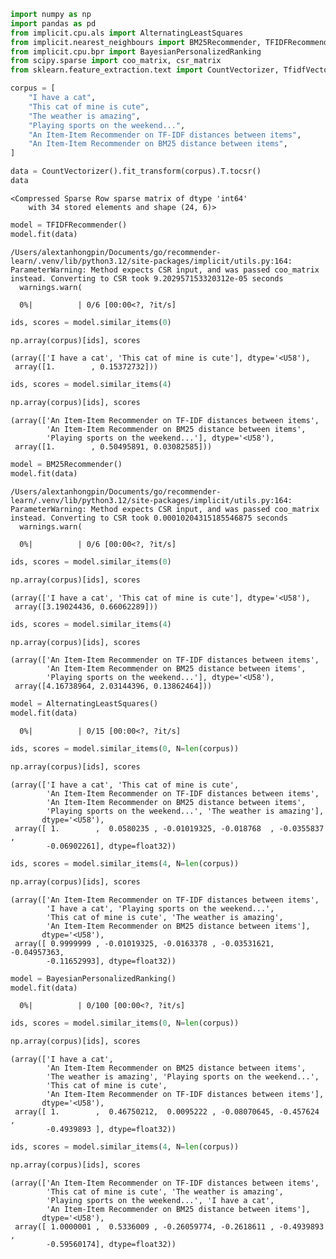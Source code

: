
``` python
import numpy as np
import pandas as pd
from implicit.cpu.als import AlternatingLeastSquares
from implicit.nearest_neighbours import BM25Recommender, TFIDFRecommender
from implicit.cpu.bpr import BayesianPersonalizedRanking
from scipy.sparse import coo_matrix, csr_matrix
from sklearn.feature_extraction.text import CountVectorizer, TfidfVectorizer
```

``` python
corpus = [
    "I have a cat",
    "This cat of mine is cute",
    "The weather is amazing",
    "Playing sports on the weekend...",
    "An Item-Item Recommender on TF-IDF distances between items",
    "An Item-Item Recommender on BM25 distance between items",
]
```

``` python
data = CountVectorizer().fit_transform(corpus).T.tocsr()
data
```

    <Compressed Sparse Row sparse matrix of dtype 'int64'
        with 34 stored elements and shape (24, 6)>

``` python
model = TFIDFRecommender()
model.fit(data)
```

    /Users/alextanhongpin/Documents/go/recommender-learn/.venv/lib/python3.12/site-packages/implicit/utils.py:164: ParameterWarning: Method expects CSR input, and was passed coo_matrix instead. Converting to CSR took 9.202957153320312e-05 seconds
      warnings.warn(

      0%|          | 0/6 [00:00<?, ?it/s]

``` python
ids, scores = model.similar_items(0)

np.array(corpus)[ids], scores
```

    (array(['I have a cat', 'This cat of mine is cute'], dtype='<U58'),
     array([1.        , 0.15372732]))

``` python
ids, scores = model.similar_items(4)

np.array(corpus)[ids], scores
```

    (array(['An Item-Item Recommender on TF-IDF distances between items',
            'An Item-Item Recommender on BM25 distance between items',
            'Playing sports on the weekend...'], dtype='<U58'),
     array([1.        , 0.50495891, 0.03082585]))

``` python
model = BM25Recommender()
model.fit(data)
```

    /Users/alextanhongpin/Documents/go/recommender-learn/.venv/lib/python3.12/site-packages/implicit/utils.py:164: ParameterWarning: Method expects CSR input, and was passed coo_matrix instead. Converting to CSR took 0.00010204315185546875 seconds
      warnings.warn(

      0%|          | 0/6 [00:00<?, ?it/s]

``` python
ids, scores = model.similar_items(0)

np.array(corpus)[ids], scores
```

    (array(['I have a cat', 'This cat of mine is cute'], dtype='<U58'),
     array([3.19024436, 0.66062289]))

``` python
ids, scores = model.similar_items(4)

np.array(corpus)[ids], scores
```

    (array(['An Item-Item Recommender on TF-IDF distances between items',
            'An Item-Item Recommender on BM25 distance between items',
            'Playing sports on the weekend...'], dtype='<U58'),
     array([4.16738964, 2.03144396, 0.13862464]))

``` python
model = AlternatingLeastSquares()
model.fit(data)
```

      0%|          | 0/15 [00:00<?, ?it/s]

``` python
ids, scores = model.similar_items(0, N=len(corpus))

np.array(corpus)[ids], scores
```

    (array(['I have a cat', 'This cat of mine is cute',
            'An Item-Item Recommender on TF-IDF distances between items',
            'An Item-Item Recommender on BM25 distance between items',
            'Playing sports on the weekend...', 'The weather is amazing'],
           dtype='<U58'),
     array([ 1.        ,  0.0580235 , -0.01019325, -0.018768  , -0.0355837 ,
            -0.06902261], dtype=float32))

``` python
ids, scores = model.similar_items(4, N=len(corpus))

np.array(corpus)[ids], scores
```

    (array(['An Item-Item Recommender on TF-IDF distances between items',
            'I have a cat', 'Playing sports on the weekend...',
            'This cat of mine is cute', 'The weather is amazing',
            'An Item-Item Recommender on BM25 distance between items'],
           dtype='<U58'),
     array([ 0.9999999 , -0.01019325, -0.0163378 , -0.03531621, -0.04957363,
            -0.11652993], dtype=float32))

``` python
model = BayesianPersonalizedRanking()
model.fit(data)
```

      0%|          | 0/100 [00:00<?, ?it/s]

``` python
ids, scores = model.similar_items(0, N=len(corpus))

np.array(corpus)[ids], scores
```

    (array(['I have a cat',
            'An Item-Item Recommender on BM25 distance between items',
            'The weather is amazing', 'Playing sports on the weekend...',
            'This cat of mine is cute',
            'An Item-Item Recommender on TF-IDF distances between items'],
           dtype='<U58'),
     array([ 1.        ,  0.46750212,  0.0095222 , -0.08070645, -0.457624  ,
            -0.4939893 ], dtype=float32))

``` python
ids, scores = model.similar_items(4, N=len(corpus))

np.array(corpus)[ids], scores
```

    (array(['An Item-Item Recommender on TF-IDF distances between items',
            'This cat of mine is cute', 'The weather is amazing',
            'Playing sports on the weekend...', 'I have a cat',
            'An Item-Item Recommender on BM25 distance between items'],
           dtype='<U58'),
     array([ 1.0000001 ,  0.5336009 , -0.26059774, -0.2618611 , -0.4939893 ,
            -0.59560174], dtype=float32))
